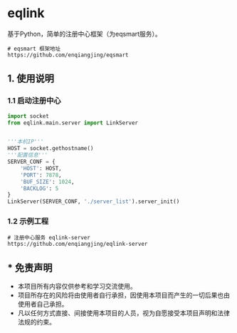 # eqlink
基于Python，简单的注册中心框架（为eqsmart服务）。
```
# eqsmart 框架地址
https://github.com/enqiangjing/eqsmart
```

## 1. 使用说明
### 1.1 启动注册中心
```python
import socket
from eqlink.main.server import LinkServer


'''本机IP'''
HOST = socket.gethostname()
'''配置信息'''
SERVER_CONF = {
    'HOST': HOST,
    'PORT': 7878,
    'BUF_SIZE': 1024,
    'BACKLOG': 5
}
LinkServer(SERVER_CONF, './server_list').server_init()

```
### 1.2 示例工程
```
# 注册中心服务 eqlink-server
https://github.com/enqiangjing/eqlink-server
```


## * 免责声明
* 本项目所有内容仅供参考和学习交流使用。
* 项目所存在的风险将由使用者自行承担，因使用本项目而产生的一切后果也由使用者自己承担。
* 凡以任何方式直接、间接使用本项目的人员，视为自愿接受本项目声明和法律法规的约束。